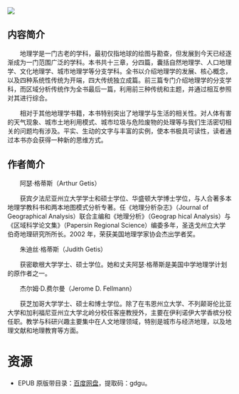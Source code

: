 ![](http://img3m5.ddimg.cn/50/7/24170405-1_u_3.jpg)

## 内容简介

　　地理学是一门古老的学科，最初仅指地球的绘图与勘查，但发展到今天已经逐渐成为一门范围广泛的学科。本书共十三章，分四篇，囊括自然地理学、人口地理学、文化地理学、城市地理学等分支学科。全书以介绍地理学的发展、核心概念，以及四种系统性传统为开端，四大传统独立成篇。前三篇专门介绍地理学的分支学科，而区域分析传统作为全书最后一篇，利用前三种传统和主题，并通过相互参照对其进行综合。

　　相对于其他地理学书籍，本书特别突出了地理学与生活的相关性。对人体有害的天气现象、城市土地利用模式、城市垃圾与危险废物的处理等与我们生活密切相关的问题均有涉及。平实、生动的文字与丰富的实例，使本书极具可读性，读者通过本书亦会获得一种新的思维方式。

## 作者简介

　　阿瑟·格蒂斯（Arthur Getis）

　　获宾夕法尼亚州立大学学士和硕士学位、华盛顿大学博士学位，与人合著多本地理学教科书和两本地图模式分析专著。任《地理分析杂志》（Journal of Geographical Analysis）联合主编和《地理分析》（Geograp hical Analysis）与《区域科学论文集》（Papersin Regional Science）编委多年，圣迭戈州立大学伯奇地理研究所所长。2002 年，荣获美国地理学家协会杰出学者奖。

　　朱迪丝·格蒂斯（Judith Getis）

　　获密歇根大学学士、硕士学位。她和丈夫阿瑟·格蒂斯是美国中学地理学计划的原作者之一。

　　杰尔姆·D.费尔曼（Jerome D. Fellmann）

　　获芝加哥大学学士、硕士和博士学位。除了在韦恩州立大学、不列颠哥伦比亚大学和加利福尼亚州立大学北岭分校任客座教授外，主要在伊利诺伊大学香槟分校任职。教学与科研兴趣主要集中在人文地理领域，特别是城市与经济地理，以及地理文献和地理教育等方面。

# 资源

* EPUB 原版带目录：[百度网盘](https://pan.baidu.com/s/16j-EdS4HoC1CfntGd3BBTw)，提取码：gdgu。
